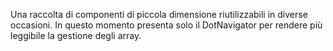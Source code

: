 Una raccolta di componenti di piccola dimensione riutilizzabili in diverse occasioni. In questo momento presenta solo il DotNavigator per rendere più leggibile la gestione degli array.
